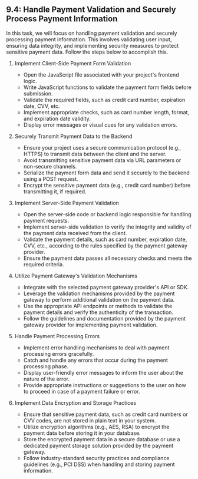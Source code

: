 

## 9.4: Handle Payment Validation and Securely Process Payment Information

In this task, we will focus on handling payment validation and securely processing payment information. This involves validating user input, ensuring data integrity, and implementing security measures to protect sensitive payment data. Follow the steps below to accomplish this.

1. Implement Client-Side Payment Form Validation
   - Open the JavaScript file associated with your project's frontend logic.
   - Write JavaScript functions to validate the payment form fields before submission.
   - Validate the required fields, such as credit card number, expiration date, CVV, etc.
   - Implement appropriate checks, such as card number length, format, and expiration date validity.
   - Display error messages or visual cues for any validation errors.

2. Securely Transmit Payment Data to the Backend
   - Ensure your project uses a secure communication protocol (e.g., HTTPS) to transmit data between the client and the server.
   - Avoid transmitting sensitive payment data via URL parameters or non-secure channels.
   - Serialize the payment form data and send it securely to the backend using a POST request.
   - Encrypt the sensitive payment data (e.g., credit card number) before transmitting it, if required.

3. Implement Server-Side Payment Validation
   - Open the server-side code or backend logic responsible for handling payment requests.
   - Implement server-side validation to verify the integrity and validity of the payment data received from the client.
   - Validate the payment details, such as card number, expiration date, CVV, etc., according to the rules specified by the payment gateway provider.
   - Ensure the payment data passes all necessary checks and meets the required criteria.

4. Utilize Payment Gateway's Validation Mechanisms
   - Integrate with the selected payment gateway provider's API or SDK.
   - Leverage the validation mechanisms provided by the payment gateway to perform additional validation on the payment data.
   - Use the appropriate API endpoints or methods to validate the payment details and verify the authenticity of the transaction.
   - Follow the guidelines and documentation provided by the payment gateway provider for implementing payment validation.

5. Handle Payment Processing Errors
   - Implement error handling mechanisms to deal with payment processing errors gracefully.
   - Catch and handle any errors that occur during the payment processing phase.
   - Display user-friendly error messages to inform the user about the nature of the error.
   - Provide appropriate instructions or suggestions to the user on how to proceed in case of a payment failure or error.

6. Implement Data Encryption and Storage Practices
   - Ensure that sensitive payment data, such as credit card numbers or CVV codes, are not stored in plain text in your system.
   - Utilize encryption algorithms (e.g., AES, RSA) to encrypt the payment data before storing it in your database.
   - Store the encrypted payment data in a secure database or use a dedicated payment storage solution provided by the payment gateway.
   - Follow industry-standard security practices and compliance guidelines (e.g., PCI DSS) when handling and storing payment information.

